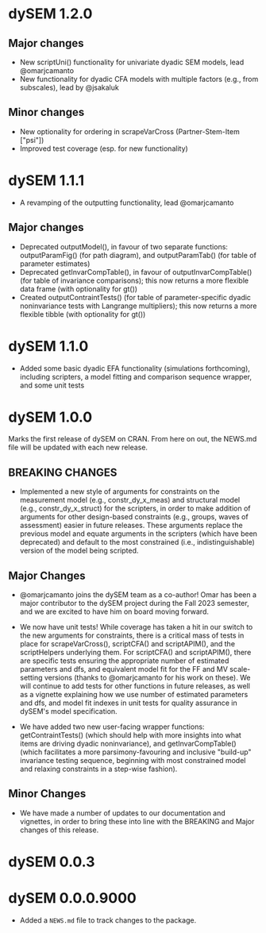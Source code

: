 # dySEM 1.2.0

## Major changes

* New scriptUni() functionality for univariate dyadic SEM models, lead @omarjcamanto
* New functionality for dyadic CFA models with multiple factors (e.g., from subscales), lead by @jsakaluk

## Minor changes

* New optionality for ordering in scrapeVarCross (Partner-Stem-Item ["psi"])
* Improved test coverage (esp. for new functionality)

# dySEM 1.1.1

* A revamping of the outputting functionality, lead @omarjcamanto

## Major changes

* Deprecated outputModel(), in favour of two separate functions: outputParamFig() (for path diagram), and outputParamTab() (for table of parameter estimates)
* Deprecated getInvarCompTable(), in favour of outputInvarCompTable() (for table of invariance comparisons); this now returns a more flexible data frame (with optionality for gt())
* Created outputContraintTests() (for table of parameter-specific dyadic noninvariance tests with Langrange multipliers); this now returns a more flexible tibble (with optionality for gt())

# dySEM 1.1.0

* Added some basic dyadic EFA functionality (simulations forthcoming), including scripters,  a model fitting and comparison sequence wrapper, and some unit tests

# dySEM 1.0.0

Marks the first release of dySEM on CRAN. From here on out, the NEWS.md file will be updated with each new release.

## BREAKING CHANGES

* Implemented a new style of arguments for constraints on the measurement model (e.g., constr_dy_x_meas) and structural model (e.g., constr_dy_x_struct) for the scripters, in order to make addition of arguments for other design-based constraints (e.g., groups, waves of assessment) easier in future releases. These arguments replace the previous model and equate arguments in the scripters (which have been deprecated) and default to the most constrained (i.e., indistinguishable) version of the model being scripted.

## Major Changes

* @omarjcamanto joins the dySEM team as a co-author! Omar has been a major contributor to the dySEM project during the Fall 2023 semester, and we are excited to have him on board moving forward.

* We now have unit tests! While coverage has taken a hit in our switch to the new arguments for constraints, there is a critical mass of tests in place for scrapeVarCross(), scriptCFA() and scriptAPIM(), and the scriptHelpers underlying them. For scriptCFA() and scriptAPIM(), there are specific tests ensuring the appropriate number of estimated parameters and dfs, and equivalent model fit for the FF and MV scale-setting versions (thanks to @omarjcamanto for his work on these). We will continue to add tests for other functions in future releases, as well as a vignette explaining how we use number of estimated parameters and dfs, and model fit indexes in unit tests for quality assurance in dySEM's model specification.

* We have added two new user-facing wrapper functions: getContraintTests() (which should help with more insights into what items are driving dyadic noninvariance), and getInvarCompTable() (which facilitates a more parsimony-favouring and inclusive "build-up" invariance testing sequence, beginning with most constrained model and relaxing constraints in a step-wise fashion).

## Minor Changes

* We have made a number of updates to our documentation and vignettes, in order to bring these into line with the BREAKING and Major changes of this release.

# dySEM 0.0.3

# dySEM 0.0.0.9000

* Added a `NEWS.md` file to track changes to the package.
